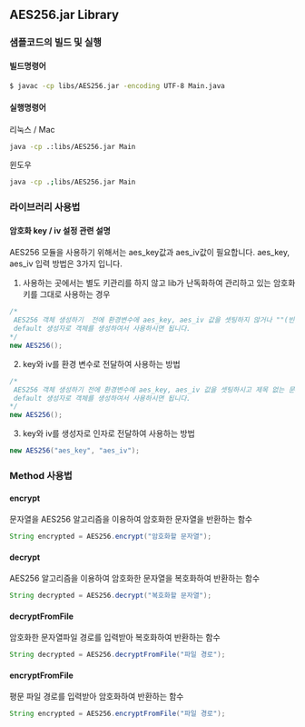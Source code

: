 ## AES256.jar Library

### 샘플코드의 빌드 및 실행

#### 빌드명령어 
```bash
$ javac -cp libs/AES256.jar -encoding UTF-8 Main.java
```

#### 실행명령어
리눅스 / Mac
```bash
java -cp .:libs/AES256.jar Main
```

윈도우
```bash
java -cp .;libs/AES256.jar Main
```
 

### 라이브러리 사용법

#### 암호화 key / iv 설정 관련 설명
AES256 모듈을 사용하기 위해서는 aes_key값과 aes_iv값이 필요합니다.
aes_key, aes_iv 입력 방법은 3가지 입니다.

1. 사용하는 곳에서는 별도 키관리를 하지 않고 lib가 난독화하여 관리하고 있는 암호화키를 그대로 사용하는 경우
```java
/* 
 AES256 객체 생성하기  전에 환경변수에 aes_key, aes_iv 값을 셋팅하지 않거나 ""(빈값)으로 셋팅한 상태에서, 제목 없는 문서
 default 생성자로 객체를 생성하여서 사용하시면 됩니다.
*/
new AES256();
```

2. key와 iv를 환경 변수로 전달하여 사용하는 방법
```java
/* 
 AES256 객체 생성하기 전에 환경변수에 aes_key, aes_iv 값을 셋팅하시고 제목 없는 문서
 default 생성자로 객체를 생성하여서 사용하시면 됩니다.
*/
new AES256();
```

3. key와 iv를 생성자로 인자로 전달하여 사용하는 방법
```java
new AES256("aes_key", "aes_iv");
```


### Method 사용법
#### encrypt
문자열을 AES256 알고리즘을 이용하여 암호화한 문자열을 반환하는 함수 
```java
String encrypted = AES256.encrypt("암호화할 문자열");
```
#### decrypt
AES256 알고리즘을 이용하여 암호화한 문자열을 복호화하여 반환하는 함수 
```java
String decrypted = AES256.decrypt("복호화할 문자열");
```
#### decryptFromFile
암호화한 문자열파일 경로를 입력받아 복호화하여 반환하는 함수
```java
String decrypted = AES256.decryptFromFile("파일 경로");
```
#### encryptFromFile
평문 파일 경로를 입력받아 암호화하여 반환하는 함수
```java
String encrypted = AES256.encryptFromFile("파일 경로");
```
